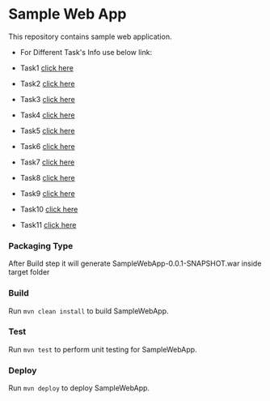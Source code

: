 Sample Web App
====================
This repository contains sample web application. 

- For Different Task's Info use below link:

- Task1 [click here](Tasks/Task1)
- Task2 [click here](Tasks/Task2)
- Task3 [click here](Tasks/Task3)
- Task4 [click here](Tasks/Task4)
- Task5 [click here](Tasks/Task5)
- Task6 [click here](Tasks/Task6)
- Task7 [click here](Tasks/Task7)
- Task8 [click here](Tasks/Task8)
- Task9 [click here](Tasks/Task9)
- Task10 [click here](Tasks/Task10)
- Task11 [click here](Tasks/Task11)



### Packaging Type
After Build step it will generate SampleWebApp-0.0.1-SNAPSHOT.war inside target folder

### Build
Run `mvn clean install` to build SampleWebApp.

### Test
Run `mvn test` to perform unit testing for SampleWebApp.

### Deploy
Run `mvn deploy` to deploy SampleWebApp.




